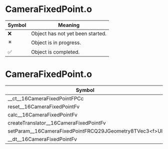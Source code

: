 # CameraFixedPoint.o
| Symbol | Meaning 
| ------------- | ------------- 
| :x: | Object has not yet been started. 
| :eight_pointed_black_star: | Object is in progress. 
| :white_check_mark: | Object is completed. 


# CameraFixedPoint.o
| Symbol | Decompiled? |
| ------------- | ------------- |
| __ct__16CameraFixedPointFPCc | :white_check_mark: |
| reset__16CameraFixedPointFv | :x: |
| calc__16CameraFixedPointFv | :x: |
| createTranslator__16CameraFixedPointFv | :white_check_mark: |
| setParam__16CameraFixedPointFRCQ29JGeometry8TVec3&lt;f&gt;Ul | :x: |
| __dt__16CameraFixedPointFv | :white_check_mark: |
